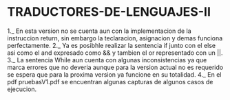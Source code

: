 # TRADUCTORES-DE-LENGUAJES-II

1._ En esta version no se cuenta aun con la implementacion de la instruccion return, sin embargo la teclaracion, asignacion y demas funciona perfectamente.
2._ Ya es posibhle realizar la sentencia if junto con el else asi como el and expresado como && y tambien el or representado con un ||.
3._ La sentencia While aun cuenta con algunas inconsistencias ya que marca errores que no deveria aunque para la version actual no es requerido se espera que para la proxima version ya funcione en su totalidad.
4._ En el pdf pruebasV1.pdf se encuentran algunas capturas de algunos casos de ejecucion.






